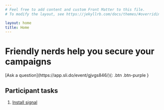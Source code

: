 ```yaml
---
# Feel free to add content and custom Front Matter to this file.
# To modify the layout, see https://jekyllrb.com/docs/themes/#overriding-theme-defaults

layout: home
title: Home
---
```


# Friendly nerds help you secure your campaigns

<span class="fs-6">
[Ask a question](https://app.sli.do/event/gjvgs846/){: .btn .btn-purple }
</span>

## Participant tasks


1. [Install signal](/signal)